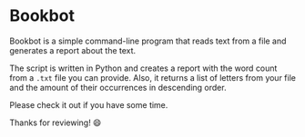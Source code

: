 # Bookbot

Bookbot is a simple command-line program that reads text from a file and generates a report about the text.

The script is written in Python and creates a report with the word count from a `.txt` file you can provide. Also, it returns a list of letters from your file and the amount of their occurrences in descending order.

Please check it out if you have some time.

Thanks for reviewing! 😄
